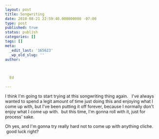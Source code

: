 ```yaml
---
layout: post
title: Songwriting
date: 2010-08-21 22:59:40.000000000 -07:00
type: post
published: true
status: publish
categories: []
tags: []
meta:
  _edit_last: '165623'
  _wp_old_slug: ''
author:
  
  
  
  Ed
  
---
```

<p>I think I'm going to start trying at this songwriting thing again.   I've always wanted to spend a legit amount of time just doing this and enjoying what I come up with, but I've been putting it off forever, because I normally don't enjoy what I come up with.  but this time, I'm gonna roll with it, just for process' sake.</p>
<p>Oh yes, and I'm gonna try really hard not to come up with anything cliche.  good luck right?</p>

